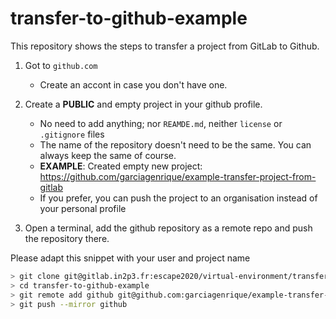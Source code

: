 # transfer-to-github-example

This repository shows the steps to transfer a project from GitLab to Github.

1. Got to `github.com`
    * Create an accont in case you don't have one.
2. Create a **PUBLIC** and empty project in your github profile.
   - No need to add anything; nor `REAMDE.md`, neither `license` or `.gitignore` files
   - The name of the repository doesn't need to be the same. You can always keep the same of course.
   - **EXAMPLE**: Created empty new project: https://github.com/garciagenrique/example-transfer-project-from-gitlab
   - If you prefer, you can push the project to an organisation instead of your personal profile

3. Open a terminal, add the github repository as a remote repo and push the repository there.

Please adapt this snippet with your user and project name
```bash
> git clone git@gitlab.in2p3.fr:escape2020/virtual-environment/transfer-to-github-example.git
> cd transfer-to-github-example
> git remote add github git@github.com:garciagenrique/example-transfer-project-from-gitlab.git
> git push --mirror github
```
     
